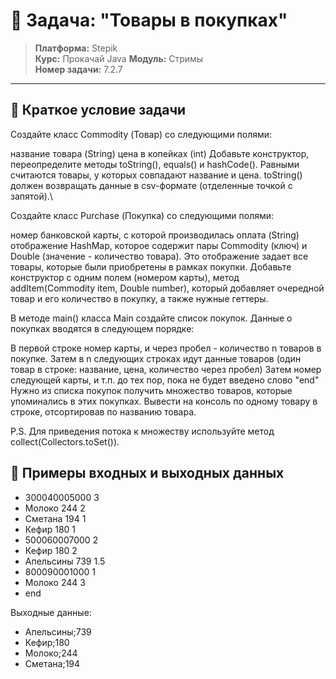 # 🎯 Задача: "Товары в покупках"

> **Платформа:** Stepik  
> **Курс:** Прокачай Java
> **Модуль:** Стримы  
> **Номер задачи:** 7.2.7

---

## 📝 Краткое условие задачи

Создайте класс Commodity (Товар) со следующими полями:

название товара (String)
цена в копейках (int)
Добавьте конструктор, переопределите методы toString(), equals() и hashCode(). Равными считаются товары, у которых совпадают название и цена. toString() должен возвращать данные в csv-формате (отделенные точкой с запятой).\

Создайте класс Purchase (Покупка) со следующими полями:

номер банковской карты, с которой производилась оплата (String)
отображение HashMap, которое содержит пары Commodity (ключ) и Double (значение - количество товара). Это отображение задает все товары, которые были приобретены в рамках покупки.
Добавьте конструктор с одним полем (номером карты), метод addItem(Commodity item, Double number), который добавляет очередной товар и его количество в покупку, а также нужные геттеры.

В методе main() класса Main создайте список покупок. Данные о покупках вводятся в следующем порядке:

В первой строке номер карты, и через пробел - количество n товаров в покупке.
Затем в n следующих строках идут данные товаров (один товар в строке: название, цена, количество через пробел)
Затем номер следующей карты, и т.п. до тех пор, пока не будет введено слово "end"
Нужно из списка покупок получить множество товаров, которые упоминались в этих покупках. Вывести на консоль по одному товару в строке, отсортировав по названию товара.

P.S. Для приведения потока к множеству используйте метод collect(Collectors.toSet()).

## 🎪 Примеры входных и выходных данных

- 300040005000 3
- Молоко 244 2
- Сметана 194 1
- Кефир 180 1
- 500060007000 2
- Кефир 180 2
- Апельсины 739 1.5
- 800090001000 1
- Молоко 244 3
- end

Выходные данные:

- Апельсины;739
- Кефир;180
- Молоко;244
- Сметана;194

